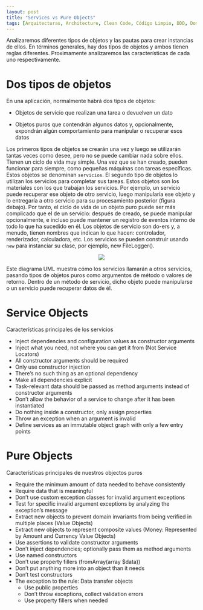 ```yaml
---
layout: post
title: "Services vs Pure Objects"
tags: [Arquitecturas, Architecture, Clean Code, Código Limpio, DDD, Domain Driven Design]
---
```


Analizaremos diferentes tipos de objetos y las pautas para crear instancias de ellos. En términos generales, hay dos tipos de objetos y ambos
tienen reglas diferentes. Proximamente analizaremos las características de cada uno respectivamente.

# Dos tipos de objetos

En una aplicación, normalmente habrá dos tipos de objetos:

 - Objetos de servicio que realizan una tarea o devuelven un dato

 - Objetos puros que contendrán algunos datos y, opcionalmente, expondrán algún comportamiento para manipular o recuperar esos datos

Los primeros tipos de objetos se crearán una vez y luego se utilizarán tantas veces como desee, pero no se puede cambiar nada sobre ellos.
Tienen un ciclo de vida muy simple. Una vez que se han creado, pueden funcionar para siempre, como pequeñas máquinas con tareas específicas.
Estos objetos se denominan `servicios`. El segundo tipo de objetos lo utilizan los servicios para completar sus tareas. Estos objetos son los
materiales con los que trabajan los servicios. Por ejemplo, un servicio puede recuperar ese objeto de otro servicio, luego manipularía ese objeto
y lo entregaría a otro servicio para su procesamiento posterior (figura debajo). Por tanto, el ciclo de vida de un objeto puro puede ser más complicado
que el de un servicio: después de creado, se puede manipular opcionalmente, e incluso puede mantener un registro de eventos interno de todo lo que ha sucedido en él.
Los objetos de servicio son do-ers y, a menudo, tienen nombres que indican lo que hacen: controlador, renderizador, calculadora, etc. Los servicios
se pueden construir usando `new` para instanciar su clase, por ejemplo, new FileLogger().

<p align="center">
  <img src="https://user-images.githubusercontent.com/22304957/104599172-34ec2700-5656-11eb-914e-8a2a123791bf.png">
</p>

Este diagrama UML muestra cómo los servicios llamarán a otros servicios, pasando tipos de objetos puros como argumentos de método o valores de retorno.
Dentro de un método de servicio, dicho objeto puede manipularse o un servicio puede recuperar datos de él.

# Service Objects

Características principales de los servicios

- Inject dependencies and configuration values as constructor arguments
- Inject what you need, not where you can get it from (Not Service Locators)
- All constructor arguments should be required
- Only use constructor injection
- There’s no such thing as an optional dependency
- Make all dependencies explicit
- Task-relevant data should be passed as method arguments instead of constructor arguments
- Don’t allow the behavior of a service to change after it has been instantiated
- Do nothing inside a constructor, only assign properties
- Throw an exception when an argument is invalid
- Define services as an immutable object graph with only a few entry points

# Pure Objects

Características principales de nuestros objectos puros

- Require the minimum amount of data needed to behave consistently
- Require data that is meaningful
- Don’t use custom exception classes for invalid argument exceptions
- Test for specific invalid argument exceptions by analyzing the exception’s message
- Extract new objects to prevent domain invariants from being verified in multiple places (Value Objects)
- Extract new objects to represent composite values (Money: Represented by Amount and Currency Value Objects)
- Use assertions to validate constructor arguments
- Don’t inject dependencies; optionally pass them as method arguments
- Use named constructors
- Don’t use property fillers (fromArray(array $data))
- Don’t put anything more into an object than it needs
- Don’t test constructors
- The exception to the rule: Data transfer objects
  - Use public properties
  - Don’t throw exceptions, collect validation errors
  - Use property fillers when needed
